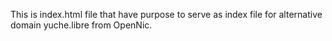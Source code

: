 This is index.html file that have purpose to serve as index file for alternative domain yuche.libre from OpenNic.
